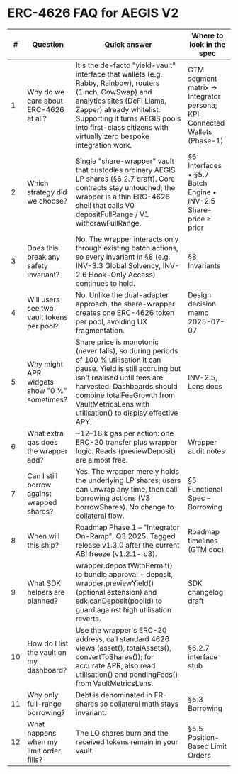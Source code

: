 # ERC-4626 FAQ for AEGIS V2

| # | Question | Quick answer | Where to look in the spec |
|---|---|---|---|
| 1 | Why do we care about ERC-4626 at all? | It's the de-facto "yield-vault" interface that wallets (e.g. Rabby, Rainbow), routers (1inch, CowSwap) and analytics sites (DeFi Llama, Zapper) already whitelist. Supporting it turns AEGIS pools into first-class citizens with virtually zero bespoke integration work. | GTM segment matrix → Integrator persona; KPI: Connected Wallets (Phase-1) |
| 2 | Which strategy did we choose? | Single "share-wrapper" vault that custodies ordinary AEGIS LP shares (§6.2.7 draft). Core contracts stay untouched; the wrapper is a thin ERC-4626 shell that calls V0 depositFullRange / V1 withdrawFullRange. | §6 Interfaces • §5.7 Batch Engine • INV-2.5 Share-price ≥ prior |
| 3 | Does this break any safety invariant? | No. The wrapper interacts only through existing batch actions, so every invariant in §8 (e.g. INV-3.3 Global Solvency, INV-2.6 Hook-Only Access) continues to hold. | §8 Invariants |
| 4 | Will users see two vault tokens per pool? | No. Unlike the dual-adapter approach, the share-wrapper creates one ERC-4626 token per pool, avoiding UX fragmentation. | Design decision memo 2025-07-07 |
| 5 | Why might APR widgets show "0 %" sometimes? | Share price is monotonic (never falls), so during periods of 100 % utilisation it can pause. Yield is still accruing but isn't realised until fees are harvested. Dashboards should combine totalFeeGrowth from VaultMetricsLens with utilisation() to display effective APY. | INV-2.5, Lens docs |
| 6 | What extra gas does the wrapper add? | ~12–18 k gas per action: one ERC-20 transfer plus wrapper logic. Reads (previewDeposit) are almost free. | Wrapper audit notes |
| 7 | Can I still borrow against wrapped shares? | Yes. The wrapper merely holds the underlying LP shares; users can unwrap any time, then call borrowing actions (V3 borrowShares). No change to collateral flow. | §5 Functional Spec – Borrowing |
| 8 | When will this ship? | Roadmap Phase 1 – "Integrator On-Ramp", Q3 2025. Tagged release v1.3.0 after the current ABI freeze (v1.2.1-rc3). | Roadmap timelines (GTM doc) |
| 9 | What SDK helpers are planned? | wrapper.depositWithPermit() to bundle approval + deposit, wrapper.previewYield() (optional extension) and sdk.canDeposit(poolId) to guard against high utilisation reverts. | SDK changelog draft |
| 10 | How do I list the vault on my dashboard? | Use the wrapper's ERC-20 address, call standard 4626 views (asset(), totalAssets(), convertToShares()); for accurate APR, also read utilisation() and pendingFees() from VaultMetricsLens. | §6.2.7 interface stub | 
| 11 | Why only full-range borrowing? | Debt is denominated in FR-shares so collateral math stays invariant. | §5.3 Borrowing |
| 12 | What happens when my limit order fills? | The LO shares burn and the received tokens remain in your vault. | §5.5 Position-Based Limit Orders |
